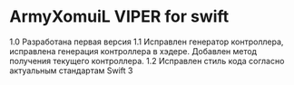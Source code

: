 # ArmyXomuiL VIPER for swift

1.0 Разработана первая версия
1.1 Исправлен генератор контроллера, исправлена генерация контроллера в хэдере. Добавлен метод получения текущего контроллера.
1.2 Исправлен стиль кода согласно актуальным стандартам Swift 3
